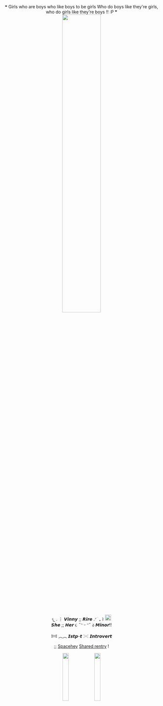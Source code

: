 <div id="header" align="center">
 ❝ Girls who are boys who like boys to be girls
Who do boys like they're girls, who do girls like they're boys !! :P ❞
<div align="center">
<img src="https://files.catbox.moe/j0165u.png" width="50%" heigh="3%"


<div id="header" align="center">

 
𐔌   .  ⋮ 𝙑𝙞𝙣𝙣𝙮 ;; 𝙍𝙞𝙧𝙚   .ᐟ  ֹ   ₊ ꒱ <img src="https://files.catbox.moe/3z55xw.gif" width="20" heigh="10%">  
‎
𝙎𝙝𝙚 ;; 𝙃𝙚𝙧 ૮ ˶ᵔ ᵕ ᵔ˶ ა 𝙈𝙞𝙣𝙤𝙧!!

𐂯 ︵︵ 𝙄𝙨𝙩𝙥-𝙩 𓏵 𝙄𝙣𝙩𝙧𝙤𝙫𝙚𝙧𝙩



;; [Spacehey](https://spacehey.com/fleshylust)  [Shared rentry](https://rentry.co/tootsierolls)  !


<div id="header" align="center">
 <img src="https://files.catbox.moe/vx8hmf.png" width="20%" heigh="3%"> <img src="https://files.catbox.moe/e1tot9.png" width="20%" heigh="3%">


